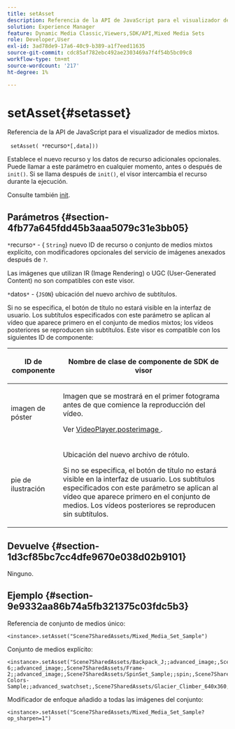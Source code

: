 ```yaml
---
title: setAsset
description: Referencia de la API de JavaScript para el visualizador de medios mixtos.
solution: Experience Manager
feature: Dynamic Media Classic,Viewers,SDK/API,Mixed Media Sets
role: Developer,User
exl-id: 3ad78de9-17a6-40c9-b389-a1f7eed11635
source-git-commit: cdc85af782ebc492ae2303469a7f4f54b5bc09c8
workflow-type: tm+mt
source-wordcount: '217'
ht-degree: 1%

---
```


# setAsset{#setasset}

Referencia de la API de JavaScript para el visualizador de medios mixtos.

` setAsset( *`recurso`*[,data]))`

Establece el nuevo recurso y los datos de recurso adicionales opcionales. Puede llamar a este parámetro en cualquier momento, antes o después de `init()`. Si se llama después de `init()`, el visor intercambia el recurso durante la ejecución.

Consulte también [init](../../../c-html5-s7-aem-asset-viewers/c-html5-mixedmedia-viewer-about/c-html5-mixedmedia-viewer-javascriptapiref/r-html5-mixedmedia-javascriptapiref-init.md#reference-bb4428c155e541b79797f96e17c068ae).

## Parámetros {#section-4fb77a645fdd45b3aaa5079c31e3bb05}

`*`recurso`*` - { `String`} nuevo ID de recurso o conjunto de medios mixtos explícito, con modificadores opcionales del servicio de imágenes anexados después de `?`.

Las imágenes que utilizan IR (Image Rendering) o UGC (User-Generated Content) no son compatibles con este visor.

`*`datos`*` - {`JSON`} ubicación del nuevo archivo de subtítulos.

Si no se especifica, el botón de título no estará visible en la interfaz de usuario. Los subtítulos especificados con este parámetro se aplican al vídeo que aparece primero en el conjunto de medios mixtos; los vídeos posteriores se reproducen sin subtítulos. Este visor es compatible con los siguientes ID de componente:

<table id="table_7B5DD9303EF44ADD847B13FFEAD135D9"> 
 <thead> 
  <tr> 
   <th colname="col1" class="entry"> <p>ID de componente </p> </th> 
   <th colname="col2" class="entry"> <p>Nombre de clase de componente de SDK de visor </p> </th> 
  </tr> 
 </thead>
 <tbody> 
  <tr> 
   <td colname="col1"> <p> <span class="codeph"> imagen de póster </span> </p> </td> 
   <td colname="col2"> <p>Imagen que se mostrará en el primer fotograma antes de que comience la reproducción del vídeo. </p> <p>Ver <a href="../../../c-html5-s7-aem-asset-viewers/c-html5-mixedmedia-viewer-about/r-html5-mixedmedia-viewer-config-attrib/r-html5-mixedmedia-viewer-config-attrib-videoplayer-posterimage.md#reference-f424ad0f278b4d14b86ea55e3a73c52b" format="dita" scope="local"> VideoPlayer.posterimage </a>. </p> </td> 
  </tr> 
  <tr> 
   <td colname="col1"> <p> <span class="codeph"> pie de ilustración </span> </p> </td> 
   <td colname="col2"> <p> Ubicación del nuevo archivo de rótulo. </p> <p>Si no se especifica, el botón de título no estará visible en la interfaz de usuario. Los subtítulos especificados con este parámetro se aplican al vídeo que aparece primero en el conjunto de medios. Los vídeos posteriores se reproducen sin subtítulos. </p> </td> 
  </tr> 
 </tbody> 
</table>

## Devuelve {#section-1d3cf85bc7cc4dfe9670e038d02b9101}

Ninguno.

## Ejemplo {#section-9e9332aa86b74a5fb321375c03fdc5b3}

Referencia de conjunto de medios único:

```
<instance>.setAsset("Scene7SharedAssets/Mixed_Media_Set_Sample")
```

Conjunto de medios explícito:

```
<instance>.setAsset("Scene7SharedAssets/Backpack_J;;advanced_image;,Scene7SharedAssets/Frame-6;;advanced_image;,Scene7SharedAssets/Frame-2;;advanced_image;,Scene7SharedAssets/SpinSet_Sample;;spin;,Scene7SharedAssets/ImageSet-Colors-Sample;;advanced_swatchset;,Scene7SharedAssets/Glacier_Climber_640x360;Scene7SharedAssets/Glacier_Climber_640x360;video;")
```

Modificador de enfoque añadido a todas las imágenes del conjunto:

```
<instance>.setAsset("Scene7SharedAssets/Mixed_Media_Set_Sample?op_sharpen=1")
```
